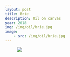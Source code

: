 ```yaml
---
layout: post
title: Brie
description: Oil on canvas
year: 2018
img: /img/oil/brie.jpg
image:
    - src: /img/oil/brie.jpg
---
```

<figure>
  <img
    class="post-image" src="{{ page.image[0].src }}">
</figure>
